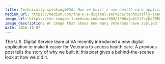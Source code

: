```yaml
---
title: Technically speaking&#58; How we built a new health care application for Veterans
medium_url: https://medium.com/the-u-s-digital-service/technically-speaking-how-we-built-a-new-health-care-application-for-veterans-bfc77a457f71#.6zxsvsc35
image_url: https://cdn-images-1.medium.com/max/800/1*W6xjo4iYiZcyUaZ0P8H_5w.png
image_description: An image that shows how many Veterans have applied for health care through the new online application (54,415)
date: 2016-11-07
---
```


The U.S. Digital Service team at VA recently introduced a new digital application to make it easier for Veterans to access health care. A previous post tells the story of why we built it; this post gives a behind-the-scenes look at how we did it.
